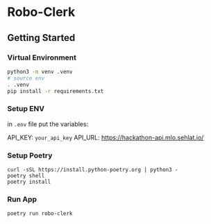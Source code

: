 # Robo-Clerk

## Getting Started

### Virtual Environment

```sh
python3 -m venv .venv
# source env
. .venv
pip install -r requirements.txt
```

### Setup ENV

in `.env` file put the variables:

API_KEY: `your_api_key`
API_URL: https://hackathon-api.mlo.sehlat.io/

### Setup Poetry

```
curl -sSL https://install.python-poetry.org | python3 -
poetry shell
poetry install
```

### Run App

```
poetry run robo-clerk
```